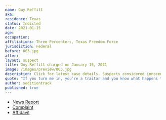 ```yaml
---
name: Guy Reffitt
aka:
residence: Texas
status: Indicted
date: 2021-01-15
age:
occupation:
affiliations: Three Percenters, Texas Freedom Force
jurisdiction: Federal
before: 063.jpg
after:
layout: suspect
title: Guy Reffitt charged on January 15, 2021
image: /images/preview/063.jpg
description: Click for latest case details. Suspects considered innocent until proven guilty.
quote: "If you turn me in, you’re a traitor and you know what happens to traitors … traitors get shot"
author: seditiontrack
published: true
---
```


- [News Report](https://nypost.com/2021/01/18/rioter-guy-reffitt-threatened-to-shoot-kids-if-they-talked-to-fbi/)
- [Complaint](https://www.justice.gov/opa/page/file/1356126/download)
- [Affidavit](https://www.justice.gov/opa/page/file/1356111/download)